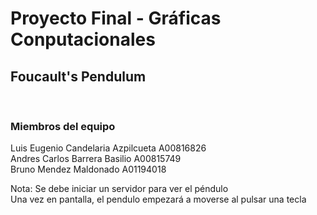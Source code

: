 <h1>Proyecto Final - Gráficas Conputacionales</h1>
<h2>Foucault's Pendulum</h2>
<br>
<h3>Miembros del equipo</h3>
<p>
    Luis Eugenio Candelaria Azpilcueta A00816826 <br>
    Andres Carlos Barrera Basilio A00815749 <br>
    Bruno Mendez Maldonado A01194018
</p>
<p>
    Nota: Se debe iniciar un servidor para ver el péndulo <br>
    Una vez en pantalla, el pendulo empezará a moverse al pulsar una tecla
</p>